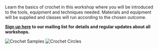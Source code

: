 Learn the basics of crochet in this workshop where you will be introduced to the tools, equipment and techniques needed.
Materials and equipment will be supplied and classes will run according to the chosen outcome.

**[Sign up here](/contact) to our mailing list for details and regular updates about all workshops.**

![Crochet Samples](http://textilesatthestablehouse.co.uk/assets/CrochetSamples.jpg)
![Crochet Circles](http://textilesatthestablehouse.co.uk/assets/CrochetCircles.jpg)
